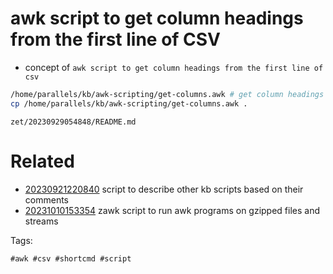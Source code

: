 # awk script to get column headings from the first line of CSV

- concept of `awk script to get column headings from the first line of csv`

```bash
/home/parallels/kb/awk-scripting/get-columns.awk # get column headings from first line of CSV
cp /home/parallels/kb/awk-scripting/get-columns.awk .
```

` zet/20230929054848/README.md `

# Related

- [20230921220840](/zet/20230921220840/README.md) script to describe other kb scripts based on their comments
- [20231010153354](/zet/20231010153354/README.md) zawk script to run awk programs on gzipped files and streams

Tags:

    #awk #csv #shortcmd #script
